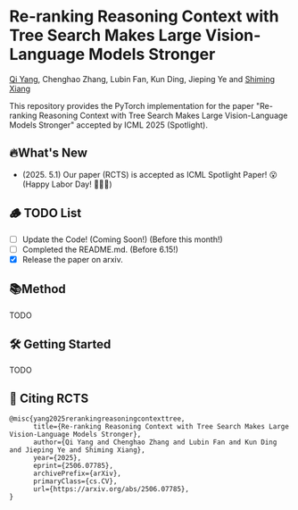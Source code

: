 # Re-ranking Reasoning Context with Tree Search Makes Large Vision-Language Models Stronger


[Qi Yang](https://yannqi.github.io/), Chenghao Zhang, Lubin Fan, Kun Ding, Jieping Ye and [Shiming Xiang](https://people.ucas.ac.cn/~xiangshiming)

This repository provides the PyTorch implementation for the paper "Re-ranking Reasoning Context with Tree Search Makes Large Vision-Language Models Stronger" accepted by ICML 2025 (Spotlight).

## 🔥What's New

- (2025. 5.1) Our paper (RCTS) is accepted as ICML Spotlight Paper! 😮 (Happy Labor Day! 👷👷‍♀️)

## 🪵 TODO List

- [ ] Update the Code! (Coming Soon!) (Before this month!)
- [ ] Completed the README.md. (Before 6.15!)
- [X] Release the paper on arxiv.

## 📚Method

TODO

## 🛠️ Getting Started

TODO

## 🤝 Citing RCTS

```
@misc{yang2025rerankingreasoningcontexttree,
      title={Re-ranking Reasoning Context with Tree Search Makes Large Vision-Language Models Stronger}, 
      author={Qi Yang and Chenghao Zhang and Lubin Fan and Kun Ding and Jieping Ye and Shiming Xiang},
      year={2025},
      eprint={2506.07785},
      archivePrefix={arXiv},
      primaryClass={cs.CV},
      url={https://arxiv.org/abs/2506.07785}, 
}
```
